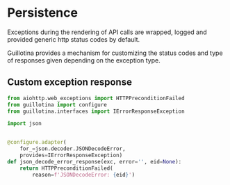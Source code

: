 # Persistence

Exceptions during the rendering of API calls are wrapped, logged and provided
generic http status codes by default.

Guillotina provides a mechanism for customizing the status codes and type of
responses given depending on the exception type.

## Custom exception response

```python
from aiohttp.web_exceptions import HTTPPreconditionFailed
from guillotina import configure
from guillotina.interfaces import IErrorResponseException

import json


@configure.adapter(
    for_=json.decoder.JSONDecodeError,
    provides=IErrorResponseException)
def json_decode_error_response(exc, error='', eid=None):
    return HTTPPreconditionFailed(
        reason=f'JSONDecodeError: {eid}')
```
